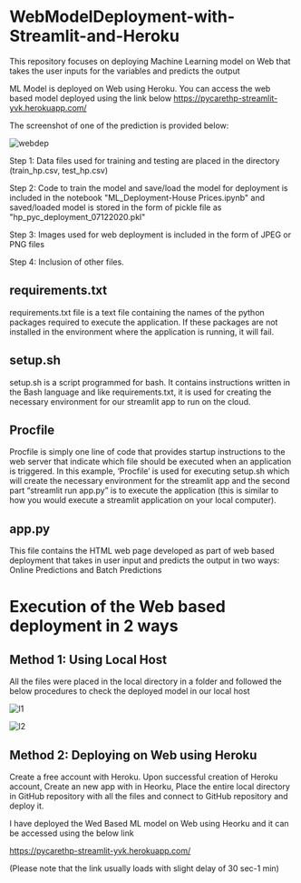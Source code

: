 # WebModelDeployment-with-Streamlit-and-Heroku

This repository focuses on deploying Machine Learning model on Web that takes the user inputs for the variables and predicts the output

ML Model is deployed on Web using Heroku. You can access the web based model deployed using the link below
https://pycarethp-streamlit-yvk.herokuapp.com/

The screenshot of one of the prediction is provided below:

![webdep](https://user-images.githubusercontent.com/65406908/88798579-1a3ef800-d173-11ea-85d5-8ed43a181de8.PNG)


Step 1: Data files used for training and testing are placed in the directory (train_hp.csv, test_hp.csv)

Step 2: Code to train the model and save/load the model for deployment is included in the notebook "ML_Deployment-House Prices.ipynb" and saved/loaded model is stored in the form of pickle file as "hp_pyc_deployment_07122020.pkl"

Step 3: Images used for web deployment is included in the form of JPEG or PNG files

Step 4: Inclusion of other files.

## requirements.txt
requirements.txt file is a text file containing the names of the python packages required to execute the application. If these packages are not installed in the environment where the application is running, it will fail.

## setup.sh
setup.sh is a script programmed for bash. It contains instructions written in the Bash language and like requirements.txt, it is used for creating the necessary environment for our streamlit app to run on the cloud.


## Procfile
Procfile is simply one line of code that provides startup instructions to the web server that indicate which file should be executed when an application is triggered. In this example, ‘Procfile’ is used for executing setup.sh which will create the necessary environment for the streamlit app and the second part “streamlit run app.py” is to execute the application (this is similar to how you would execute a streamlit application on your local computer).

## app.py
This file contains the HTML web page developed as part of web based deployment that takes in user input and predicts the output in two ways: Online Predictions and Batch Predictions



# Execution of the Web based deployment in 2 ways

## Method 1: Using Local Host

All the files were placed in the local directory in a folder and followed the below procedures to check the deployed model in our local host

![l1](https://user-images.githubusercontent.com/65406908/88801984-70fb0080-d178-11ea-87b4-784aca71cad5.PNG)

![l2](https://user-images.githubusercontent.com/65406908/88802010-79533b80-d178-11ea-9bc4-9ac4b79a283c.PNG)



## Method 2: Deploying on Web using Heroku

Create a free account with Heroku. Upon successful creation of Heroku account, Create an new app with in Heorku, Place the entire local directory in GitHub repository with all the files and connect to GitHub repository and deploy it.

I have deployed the Wed Based ML model on Web using Heorku and it can be accessed using the below link

https://pycarethp-streamlit-yvk.herokuapp.com/

(Please note that the link usually loads with slight delay of 30 sec-1 min)




